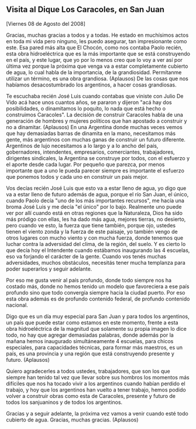 Visita al Dique Los Caracoles, en San Juan
------------------------------------------

[Viernes 08 de Agosto del 2008]

Gracias, muchas gracias a todos y a todas. He estado en muchísimos actos
en toda mi vida pero ninguno, les puedo asegurar, tan impresionante como
este. Esa pared más alta que El Chocón, como nos contaba Paolo recién,
esta obra hidroeléctrica que es la más importante que se está
construyendo en el país, y este lugar, que yo por lo menos creo que lo
voy a ver así por última vez porque la próxima que venga va a estar
completamente cubierto de agua, lo cual habla de la importancia, de la
grandiosidad. Permítanme utilizar un término, es una obra grandiosa.
(Aplausos) De las cosas que nos habíamos desacostumbrado los argentinos,
a hacer cosas grandiosas.

Te escuchaba recién José Luis cuando contabas que viniste con Julio De
Vido acá hace unos cuantos años, se pararon y dijeron "acá hay dos
posibilidades, o dinamitamos lo poquito, lo nada que está hecho o
construimos Caracoles". La decisión de construir Caracoles habla de una
generación de hombres y mujeres políticos que han apostado a construir y
no a dinamitar. (Aplausos) En una Argentina donde muchas veces vemos que
hay demasiadas barras de dinamita en la mano, necesitamos más gente, más
argentinos con muchas ganas de construir un futuro diferente. Argentinos
de lujo necesitamos a lo largo y a lo ancho del país, gobernadores,
intendentes, empresarios, comerciantes, trabajadores, dirigentes
sindicales, la Argentina se construye por todos, con el esfuerzo y el
aporte desde cada lugar. Por pequeño que parezca, por menos importante
que a uno le pueda parecer siempre es importante el esfuerzo que ponemos
todos y cada uno en construir un país mejor.

Vos decías recién José Luis que esto va a estar lleno de agua, yo digo
que va a estar lleno de futuro además de agua, porque el río San Juan,
el único, cuando Paolo decía "uno de los más importantes recursos", me
hacía una broma José Luis y me decía "el único" por lo bajo. Realmente
uno puede ver por allí cuando está en otras regiones que la Naturaleza,
Dios ha sido más pródigo con ellas, les ha dado más agua, mejores
tierras, no desierto, pero cuando ve esto, la fuerza que tiene también,
porque ojo, ustedes tienen el viento zonda y la fuerza de este paisaje,
yo también vengo de otros lugares con mucho viento y con mucha fuerza,
donde tenemos que luchar contra la adversidad del clima, de la región,
del suelo. Y es cierto lo que decía hoy el Intendente cuando estábamos
inaugurando las 4 escuelas, eso va forjando el carácter de la gente.
Cuando vos tenés muchas adversidades, muchos obstáculos, necesitás tener
mucha templanza para poder superarlos y seguir adelante.

Por eso me gusta venir al país profundo, donde todo siempre nos ha
costado más, donde no hemos tenido un modelo que favoreciera a ese país
profundo sino que todo convergía siempre hacia la ciudad puerto. Por eso
esta obra además es de profundo contenido federal, de profundo contenido
nacional.

Digo que es un día muy especial para San Juan y para todos los
argentinos, un país que puede estar como estamos en este momento, frente
a esta obra hidroeléctrica de la magnitud que solamente su propia imagen
lo dice todo, no hay que agregar demasiadas palabras, donde además por
la mañana hemos inaugurado simultáneamente 4 escuelas, para chicos
especiales, para capacidades técnicas, para formar más maestros, es un
país, es una provincia y una región que está construyendo presente y
futuro. (Aplausos)

Quiero agradecerles a todos ustedes, trabajadores, que son los que
siempre han tenido tal vez que llevar sobre sus hombros los momentos más
difíciles que nos ha tocado vivir a los argentinos cuando habían perdido
el trabajo, y hoy que los argentinos han vuelto a tener trabajo, hemos
podido volver a construir obras como esta de Caracoles, presente y
futuro de todos los sanjuaninos y de todos los argentinos.

Gracias y a seguir adelante, la próxima vez vamos a venir cuando esté
todo cubierto de agua. Gracias, muchas gracias. (Aplausos)
